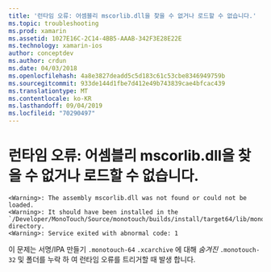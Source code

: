 ```yaml
---
title: '런타임 오류: 어셈블리 mscorlib.dll을 찾을 수 없거나 로드할 수 없습니다.'
ms.topic: troubleshooting
ms.prod: xamarin
ms.assetid: 1027E16C-2C14-4BB5-AAAB-342F3E28E22E
ms.technology: xamarin-ios
author: conceptdev
ms.author: crdun
ms.date: 04/03/2018
ms.openlocfilehash: 4a8e3827deadd5c5d183c61c53cbe8346949759b
ms.sourcegitcommit: 933de144d1fbe7d412e49b743839cae4bfcac439
ms.translationtype: MT
ms.contentlocale: ko-KR
ms.lasthandoff: 09/04/2019
ms.locfileid: "70290497"
---
```

# <a name="runtime-error-the-assembly-mscorlibdll-was-not-found-or-could-not-be-loaded"></a>런타임 오류: 어셈블리 mscorlib.dll을 찾을 수 없거나 로드할 수 없습니다.

```
<Warning>: The assembly mscorlib.dll was not found or could not be loaded.
<Warning>: It should have been installed in the `/Developer/MonoTouch/Source/monotouch/builds/install/target64/lib/mono/2.0/mscorlib.dll' directory.
<Warning>: Service exited with abnormal code: 1
```

이 문제는 서명/IPA 만들기 `.monotouch-64` `.xcarchive` 에 대해 *숨겨진* `.monotouch-32` 및 폴더를 누락 하 여 런타임 오류를 트리거할 때 발생 합니다.

